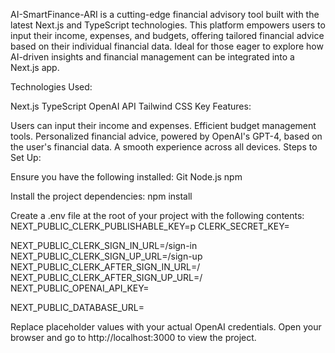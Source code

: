 AI-SmartFinance-ARI is a cutting-edge financial advisory tool built with the latest Next.js and TypeScript technologies. This platform empowers users to input their income, expenses, and budgets, offering tailored financial advice based on their individual financial data. Ideal for those eager to explore how AI-driven insights and financial management can be integrated into a Next.js app.

Technologies Used:

Next.js
TypeScript
OpenAI API
Tailwind CSS
Key Features:

Users can input their income and expenses.
Efficient budget management tools.
Personalized financial advice, powered by OpenAI's GPT-4, based on the user's financial data.
A smooth experience across all devices.
Steps to Set Up:

Ensure you have the following installed:
Git
Node.js
npm

Install the project dependencies:
npm install

Create a .env file at the root of your project with the following contents:
NEXT_PUBLIC_CLERK_PUBLISHABLE_KEY=p
CLERK_SECRET_KEY=

NEXT_PUBLIC_CLERK_SIGN_IN_URL=/sign-in
NEXT_PUBLIC_CLERK_SIGN_UP_URL=/sign-up
NEXT_PUBLIC_CLERK_AFTER_SIGN_IN_URL=/
NEXT_PUBLIC_CLERK_AFTER_SIGN_UP_URL=/
NEXT_PUBLIC_OPENAI_API_KEY=

NEXT_PUBLIC_DATABASE_URL=

Replace placeholder values with your actual OpenAI credentials.
Open your browser and go to http://localhost:3000 to view the project.

